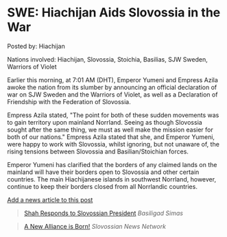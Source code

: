 # SWE: Hiachijan Aids Slovossia in the War

Posted by: Hiachijan

Nations involved: Hiachijan, Slovossia, Stoichia, Basilias, SJW Sweden, Warriors of Violet

Earlier this morning, at 7:01 AM (DHT), Emperor Yumeni and Empress Azila awoke the nation from its slumber by announcing an official declaration of war on SJW Sweden and the Warriors of Violet, as well as a Declaration of Friendship with the Federation of Slovossia.

Empress Azila stated, "The point for both of these sudden movements was to gain territory upon mainland Norrland. Seeing as though Slovossia sought after the same thing, we must as well make the mission easier for both of our nations." Empress Azila stated that she, and Emperor Yumeni, were happy to work with Slovossia, whilst ignoring, but not unaware of, the rising tensions between Slovossia and Basilian/Stoichian forces.

Emperor Yumeni has clarified that the borders of any claimed lands on the mainland will have their borders open to Slovossia and other certain countries. The main Hiachijanese islands in southwest Norrland, however, continue to keep their borders closed from all Norrlandic countries.

[Add a news article to this post](http://solborg.xyz/rp/admin.php?event=2016-09-05_hiachijan-aids-slovossia-in-the-war-hiachijan)

> [Shah Responds to Slovossian President](https://www.nationstates.net/page=dispatch/id=687114) *Basiligad Simas*

> [A New Alliance is Born!](https://www.nationstates.net/page=dispatch/id=687524) *Slovossian News Network*

